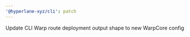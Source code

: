 ```yaml
---
'@hyperlane-xyz/cli': patch
---
```


Update CLI Warp route deployment output shape to new WarpCore config
